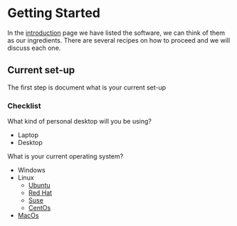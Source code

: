 # Getting Started
In the [introduction](../READMe.md) page we have listed the software, we can think of them as our ingredients. 
There are several recipes on how to proceed and we will discuss each one.

## Current set-up
The first step is document what is your current set-up

### Checklist

What kind of personal desktop will you be using?
* Laptop
* Desktop

What is your current operating system?
* Windows
* Linux
  * [Ubuntu](https://ubuntu.com/)
  * [Red Hat](https://www.redhat.com/en/technologies/linux-platforms/enterprise-linux)
  * [Suse](https://www.suse.com/)
  * [CentOs](https://www.centos.org/)
 * [MacOs](https://www.apple.com/uk/macos/catalina/)

